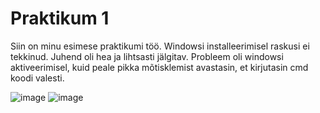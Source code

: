 # Praktikum 1

Siin on minu esimese praktikumi töö.
Windowsi installeerimisel raskusi ei tekkinud. Juhend oli hea ja lihtsasti jälgitav.
Probleem oli windowsi aktiveerimisel, kuid peale pikka mõtisklemist avastasin, et kirjutasin cmd koodi valesti.

![image](https://github.com/DanielErikKiuru/OPsys/assets/146202163/c29dac76-2258-49d4-ab5e-34db157f34dc)
![image](https://github.com/DanielErikKiuru/OPsys/assets/146202163/ffc1cdb6-e715-46d7-8559-cdcaa1c14c59)

